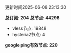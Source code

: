 更新时间2025-06-08 23:13:30

**总订阅: 204**
**总节点: 44298**
- vless节点: 19848
- hysteria2节点: 4

**google ping有效节点: 220**
